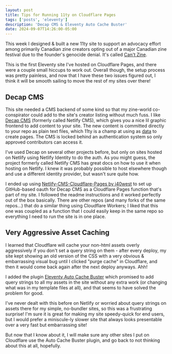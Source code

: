 ```yaml
---
layout: post
title: Tips for Running 11ty on Cloudflare Pages
tags: ['posts', 'eleventy']
description: 'Decap CMS & Eleventy Auto Cache Buster'
date: 2024-09-07T14:26:00-05:00
---
```


This week I designed & built a new 11ty site to support an advocacy effort among primarily Canadian zine creators opting out of a major Canadian zine festival due to the founder's genocide denial. It's called [Can't Zine](https://cantzine.ca).

This is the first Eleventy site I've hosted on Cloudflare Pages, and there were a couple small hiccups to work out. Overall though, the setup process was pretty painless, and now that I have these two issues figured out, I think it will be smooth sailing to move the rest of my sites over there!

## Decap CMS

This site needed a CMS backend of some kind so that my zine-world co-conspirator could add to the site's creator listing without much fuss. I like [Decap CMS](https://decapcms.org/) (formerly called Netlify CMS), which gives you a nice lil graphic frontend to add content to your site. The new content is committed directly to your repo as plain text files, which 11ty is a champ at using as [data](https://www.11ty.dev/docs/data-global/) to create pages. The CMS is locked behind an authentication system so only approved contributors can access it.

I've used Decap on several other projects before, but only on sites hosted on Netlify using Netlify Identity to do the auth. As you might guess, the project formerly called Netlify CMS has great docs on how to use it when hosting on Netlify. I knew it was probably possible to host elsewhere though and use a different identity provider, but wasn't sure quite how.

I ended up using [Netlify-CMS-Cloudflare-Pages by i40west](https://github.com/i40west/netlify-cms-cloudflare-pages) to set up GitHub-based oauth for Decap CMS as a Cloudflare Pages function that's part of my site. I followed the readme instructions and it worked perfectly out of the box basically. There are other repos (and many forks of the same repos...) that do a similar thing using Cloudflare Workers; I liked that this one was coupled as a function that I could easily keep in the same repo so everything I need to run the site is in one place. 

## Very Aggressive Asset Caching

I learned that Cloudflare will cache your non-html assets overly aggressively if you don't set a query string on them - after every deploy, my site kept showing an old version of the CSS with a very obvious & embarrassing visual bug until I clicked "purge cache" in Cloudflare, and then it would come back again after the next deploy anyways. Ahh!

I added the plugin [Eleventy Auto Cache Buster](https://www.npmjs.com/package/eleventy-auto-cache-buster) which promised to add query strings to all my assets in the site without any extra work (or changing what was in my template files at all), and that seems to have solved the problem for good. 

I've never dealt with this before on Netlify or worried about query strings on assets there for my simple, no-bundler sites, so this was a frustrating surprise! I'm sure it is great for making my site speedy-quick for end users, but I would prefer a miniscule-ly slower site that always looks presentable over a very fast but embarrassing site!

But now that I know about it, I will make sure any other sites I put on Cloudflare use the Auto Cache Buster plugin, and go back to not thinking about this at all, hopefully.
